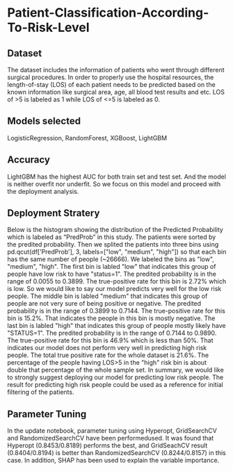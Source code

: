 # Patient-Classification-According-To-Risk-Level
## Dataset
The dataset includes the information of patients who went through different surgical procedures. In order to properly use the hospital resources, the length-of-stay (LOS) of each patient needs to be predicted based on the known information like surgical area, age, all blood test results and etc. LOS of >5 is labeled as 1 while LOS of <=5 is labeled as 0.
## Models selected
LogisticRegression, RandomForest, XGBoost, LightGBM
## Accuracy
LightGBM has the highest AUC for both train set and test set. And the model is neither overfit nor underfit. So we focus on this model and proceed with the deployment analysis.
## Deployment Stratery
Below is the histogram showing the distribution of the Predicted Probability which is labeled as “PredProb” in this study.
The patients were sorted by the predited probability. Then we splited the patients into three bins using pd.qcut(df['PredProb'], 3, labels=["low", "medium", "high"]) so that each bin has the same number of people (~26666). We labeled the bins as "low", "medium", "high".
The first bin is labled "low" that indicates this group of people have low risk to have "status=1". The predited probability is in the range of 0.0055 to 0.3899. The true-positive rate for this bin is 2.72% which is low. So we would like to say our model predicts very well for the low risk people.
The middle bin is labled "medium" that indicates this group of people are not very sure of being positive or negative. The predited probability is in the range of 0.3899 to 0.7144. The true-positive rate for this bin is 15.2%. That indicates the people in this bin is mostly negative.
The last bin is labled "high" that indicates this group of people mostly likely have "STATUS=1". The predited probability is in the range of 0.7144 to 0.9890. The true-positive rate for this bin is 46.9% which is less than 50%. That indicates our model does not perform very well in predicting high risk people. The total true positive rate for the whole dataset is 21.6%. The percentage of the people having LOS>5 in the "high" risk bin is about double that percentage of the whole sample set.
In summary, we would like to strongly suggest deploying our model for predicting low risk people. The result for predicting high risk people could be used as a reference for initial filtering of the patients.
## Parameter Tuning
In the update notebook, parameter tuning using Hyperopt, GridSearchCV and RandomizedSearchCV have been performedused. It was found that Hyperopt (0.8453/0.8189) performs the best, and GridSeachCV result (0.8404/0.8194) is better than RandomizedSearchCV (0.8244/0.8157) in this case. In addition, SHAP has been used to explain the variable importance.
